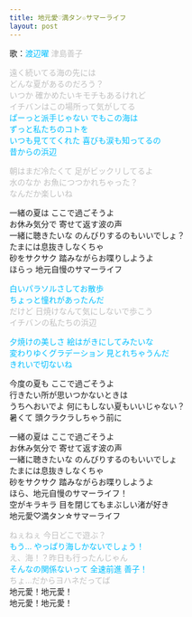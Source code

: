 ```yaml
---
title: 地元愛♡満タン☆サマーライフ
layout: post
---
```

歌：<font color="deepskyblue">渡辺曜</font> <font color="silver">津島善子</font>

<p><font color="silver">遠く続いてる海の先には<br />
どんな夏があるのだろう？<br />
いつか 確かめたいキモチもあるけれど<br />
イチバンはこの場所って気がしてる</font><br />
<font color="deepskyblue">ぱーっと派手じゃない でもこの海は<br />
ずっと私たちのコトを<br />
いつも見ててくれた 喜びも涙も知ってるの<br />
昔からの浜辺</font></p>

<p><font color="silver">朝はまだ冷たくて 足がビックリしてるよ<br />
水のなか お魚につつかれちゃった？<br />
なんだか楽しいね</font></p>

<p>一緒の夏は ここで過ごそうよ<br />
お休み気分で 寄せて返す波の声<br />
一緒に聴きたいな のんびりするのもいいでしょ？<br />
たまには息抜きしなくちゃ<br />
砂をサクサク 踏みながらお喋りしようよ<br />
ほらっ 地元自慢のサマーライフ</p>

<p><font color="deepskyblue">白いパラソルさしてお散歩<br />
ちょっと憧れがあったんだ</font><br />
<font color="silver">だけど 日焼けなんて気にしないで歩こう<br />
イチバンの私たちの浜辺</font></p>

<p><font color="deepskyblue">夕焼けの美しさ 絵はがきにしてみたいな<br />
変わりゆくグラデーション 見とれちゃうんだ<br />
きれいで切ないね</font></p>

<p>今度の夏も ここで過ごそうよ<br />
行きたい所が思いつかないときは<br />
うちへおいでよ 何にもしない夏もいいじゃない？<br />
暑くて 頭クラクラしちゃう前に</p>

<p>一緒の夏は ここで過ごそうよ<br />
お休み気分で 寄せて返す波の声<br />
一緒に聴きたいな のんびりするのもいいでしょ<br />
たまには息抜きしなくちゃ<br />
砂をサクサク 踏みながらお喋りしようよ<br />
ほら、地元自慢のサマーライフ！<br />
空がキラキラ 目を閉じてもまぶしい渚が好き<br />
地元愛♡満タン☆サマーライフ</p>

<p><font color="silver">ねぇねぇ 今日どこで遊ぶ？</font><br />
<font color="deepskyblue">もう… やっぱり海しかないでしょう！</font><br />
<font color="silver">え、海！？昨日も行ったんじゃん</font><br />
<font color="deepskyblue">そんなの関係ないって 全速前進 善子！</font><br />
<font color="silver">ちょ…だからヨハネだってば</font><br />
地元愛！地元愛！<br />
地元愛！地元愛！</p>